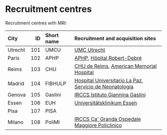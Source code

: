 Recruitment centres
===================

Recruitment centres with MRI:

| City    | ID  | Short name | Recruitment and acquisition sites                                                                                                                                                                           |
|:--------|----:|:-----------|:------------------------------------------------------------------------------------------------------------------------------------------------------------------------------------------------------------|
| Utrecht | 101 | UMCU       | [UMC Utrecht](https://www.umcutrecht.nl)                                                                                                                                                                    |
| Paris   | 102 | APHP       | [APHP](https://www.aphp.fr), [Hôpital Robert-Debré](https://robertdebre.aphp.fr)                                                                                                                            |
| Reims   | 103 | CHU        | [CHU de Reims](https://www.chu-reims.fr/), [American Memorial Hospital](https://www.chu-reims.fr/le-chu/projets/projet-immobilier/dernieres-realisations/un-nouvel-hopital-pour-les-enfants)                |
| Madrid  | 104 | FIBHULP    | [Hospital Universitario La Paz](https://www.comunidad.madrid/hospital/lapaz/), [Servicio de Neonatología](https://www.comunidad.madrid/hospital/lapaz/profesionales/hospital-materno-infantil/neonatologia) |
| Genova  | 105 | Gaslini    | [IRCCS Istituto Giannina Gaslini](https://www.gaslini.org)                                                                                                                                                  |
| Essen   | 106 | EUH        | [Universitätsklinikum Essen](https://www.uk-essen.de)                                                                                                                                                       |
| Pisa    | 107 | PISA       |                                                                                                                                                                                                             |
| Milano  | 108 | PoliMI     | [IRCCS Ca' Granda Ospedale Maggiore Policlinico](https://www.policlinico.mi.it)                                                                                                                             |
